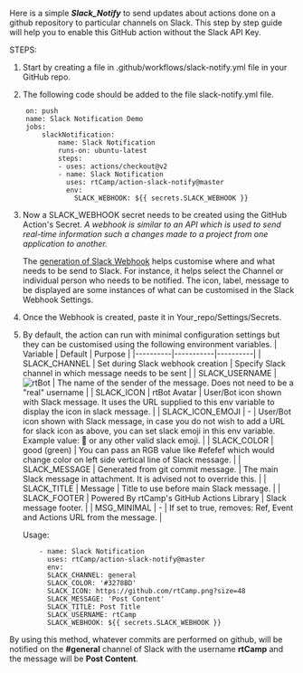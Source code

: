 Here is a simple _**Slack_Notify**_ to send updates about actions done on a github repository to particular channels on Slack. 
This step by step guide will help you to enable this GitHub action without the Slack API Key. 

STEPS: 
1. Start by creating a file in .github/workflows/slack-notify.yml file in your GitHub repo.

2. The following code should be added to the file slack-notify.yml file.
```
	on: push
	name: Slack Notification Demo
	jobs:
		slackNotification:
			name: Slack Notification
			runs-on: ubuntu-latest
			steps:
			- uses: actions/checkout@v2
			- name: Slack Notification
			  uses: rtCamp/action-slack-notify@master
			  env:
				SLACK_WEBHOOK: ${{ secrets.SLACK_WEBHOOK }}
```
				
3. Now a SLACK_WEBHOOK secret needs to be created  using the GitHub Action's Secret. 
   _A webhook is similar to an API which is used to send real-time information such a changes made to a project from one application to another._
   
   The [generation of Slack Webhook](https://slack.com/apps/A0F7XDUAZ-incoming-webhooks) helps customise where and what needs to be send to Slack. For instance, it helps select the Channel or individual person who needs to be notified. The icon, label, message to be displayed are some instances of what can be customised in the Slack Webhook Settings.

4. Once the Webhook is created, paste it in Your_repo/Settings/Secrets.

5. By default, the action can run with minimal configuration settings but they can be customised using the following environment variables. 
	| Variable | Default | Purpose |
	|----------|-----------|----------|
	| SLACK_CHANNEL | Set during Slack webhook creation | Specify Slack channel in which message needs to be sent |
	| SLACK_USERNAME | ![rtBot](https://avatars0.githubusercontent.com/u/43742164?s=32&v=4) | The name of the sender of the message. Does not need to be a "real" username |
	| SLACK_ICON | rtBot Avatar | User/Bot icon shown with Slack message. It uses the URL supplied to this env variable to display the icon in slack message. |
	| SLACK_ICON_EMOJI |  -  | User/Bot icon shown with Slack message, in case you do not wish to add a URL for slack icon as above, you can set slack emoji in this env variable. Example value: :bell: or any other valid slack emoji. |
	| SLACK_COLOR | good (green) | 	You can pass an RGB value like #efefef which would change color on left side vertical line of Slack message. |
	| SLACK_MESSAGE | Generated from git commit message. | The main Slack message in attachment. It is advised not to override this. |
	| SLACK_TITLE | Message | Title to use before main Slack message. |
	| SLACK_FOOTER | Powered By rtCamp's GitHub Actions Library | Slack message footer. |
	| MSG_MINIMAL |  -  | If set to true, removes: Ref, Event and Actions URL from the message. |

	Usage:
	```
		- name: Slack Notification
      	  uses: rtCamp/action-slack-notify@master
      	  env:
      	  SLACK_CHANNEL: general
      	  SLACK_COLOR: '#3278BD'
      	  SLACK_ICON: https://github.com/rtCamp.png?size=48
      	  SLACK_MESSAGE: 'Post Content'
      	  SLACK_TITLE: Post Title
      	  SLACK_USERNAME: rtCamp
      	  SLACK_WEBHOOK: ${{ secrets.SLACK_WEBHOOK }}
	``` 

By using this method, whatever commits are performed on github, will be notified on the **#general** channel of Slack with the username **rtCamp** and the message will be **Post Content**.